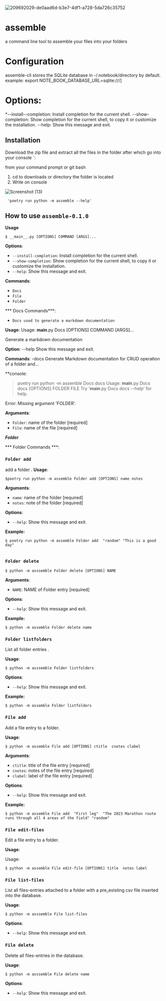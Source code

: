 
![209692029-de0aad6d-b3e7-4df1-a728-5da726c35752](https://user-images.githubusercontent.com/116971272/224728373-63da0233-adc6-4429-9c10-b3d98fe6cb13.jpg)
# assemble
a command line tool to assemble your files into your folders 

# Configuration
assemble-cli stores the SQLite database in -/.notebook/directory by default.
example:
export NOTE_BOOK_DATABASE_URL=sqlite:///]

# Options:
*--install--completion: Install completion for the current shell.
--show-completion: Show completion for the current shell, to copy it or customize the installation.
--help: Show this message and exit.

## Installation
 Download the zip file and extract all the files in the folder after which go into your console `:

from your command prompt or git bash 
1. cd to downloads or directory the folder is located
2. Write on console


![Screenshot (13)](https://github.com/Craigryy/Assemble-0.1.0/assets/116971272/54cbde2c-faa3-4a35-aed7-cdcaae001cf7)



``` console
 'poetry run python -m assemble --help'
```

## How to use `assemble-0.1.0`
**Usage**
```console
$ __main__.py [OPTIONS] COMMAND [ARGS]...
```

**Options**:
* `--install-completion`: Install completion for the current shell.
* `--show-completion`: Show completion for the current shell, to copy it or customize the installation.
* `--help`: Show this message and exit.


**Commands**:
* `Docs`
* `File`
* `Folder`

*** Docs Commands***:
* `Docs used to generate a markdown documentation`

**Usage**:
Usage: __main__.py Docs [OPTIONS] COMMAND [ARGS]...

  Generate a markdown documentation

**Option**:
  --help  Show this message and exit.

**Commands**:
  -docs  Generate Markdown documentation for CRUD operation of a folder and...

**console:
>poetry run python -m assemble Docs docs
Usage: __main__.py Docs docs [OPTIONS] FOLDER FILE
Try '__main__.py Docs docs --help' for help.

Error: Missing argument 'FOLDER'.

**Arguments**:

* `Folder`: name of the folder  [required]
* `File`: name of the file  [required]


***Folder***

*** Folder Commands ***:
### `Folder add`

add a folder .
**Usage**:

```console
$poetry run python -m assemble Folder add [OPTIONS] name notes
```

**Arguments**:

* `name`: name of the folder  [required]
* `notes`: note of the folder  [required]

**Options**:
* `--help`: Show this message and exit.

**Example:**

```console
$ poetry run python -m assemble Folder add  "random" "This is a good day"


```


### `Folder delete`
```console
$ python -m asssemble Folder delete [OPTIONS] NAME
```

**Arguments**:

* `NAME`: NAME of Folder entry  [required]

**Options**:

* `--help`: Show this message and exit.

**Example:**

```console
$ python -m assemble Folder delete name
```

### `Folder listfolders`

List all folder entries .

**Usage**:


```console
$ python -m asssemble Folder listfolders 
```

**Options**:

* `--help`: Show this message and exit.

**Example:**

```console
$ python -m assemble Folder listfolders
```


### `File add`

Add a file entry to a folder.

**Usage**:

```console
$ python -m assemble File add [OPTIONS] ctitle  cnotes clabel
```

**Arguments**:

* `ctitle`: title of the file entry  [required]
* `cnotes`: notes of the file entry  [required]
* `clabel`: label of the file entry  [required]

**Options**:
* `--help`: Show this message and exit.

**Example:**

```console
$ python -m assemble File add  "First leg"  "The 2023 Marathon route runs through all 4 areas of the field" "random"
```


### `File edit-files`

Edit a file entry to a folder.

**Usage**:
 
 Usage:
```console
$ python -m assemble File edit-file [OPTIONS] title  notes label
```

### `File list-files`

List all files-entries attached to a folder with a pre_existing csv file inserted into the database.

**Usage**:


```console
$ python -m asssemble File list-files 
```

**Options**:

* `--help`: Show this message and exit.


### `File delete`

Delete all files-entries in the database.

**Usage**:


```console
$ python -m asssemble File delete name 
```

**Options**:

* `--help`: Show this message and exit.
